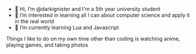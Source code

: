 - 👋 Hi, I’m @darkignister and I'm a 5th year university student
- 👀 I’m interested in learning all I can about computer science and apply it in the real world
- 🌱 I’m currently learning Lua and Javascript

Things I like to do on my own time other than coding is watching anime, playing games, and taking photos

<!---
darkignister/darkignister is a ✨ special ✨ repository because its `README.md` (this file) appears on your GitHub profile.
You can click the Preview link to take a look at your changes.
--->
